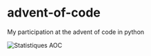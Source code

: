 # advent-of-code

My participation at the advent of code in python

![Statistiques AOC](https://aoc-stats.vercel.app/api/card?username=mbido&totalStars=122&currentYearStars=14&currentDay76&completedDays=7&currentYear=2024)